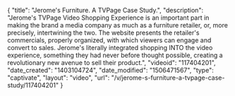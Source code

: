 {
    "title": "Jerome's Furniture. A TVPage Case Study.",
    "description": "Jerome's TVPage Video Shopping Experience is an important part in making the brand a media company as much as a furniture retailer, or, more precisely, intertwining the two. The website presents the retailer's commercials, properly organized, with which viewers can engage and convert to sales. Jerome's literally integrated shopping INTO the video experience, something they had never before thought possible, creating a revolutionary new avenue to sell their product.",
    "videoid": "117404201",
    "date_created": "1403104724",
    "date_modified": "1506471567",
    "type": "captivate",
    "layout": "video",
    "url": "\/v\/jerome-s-furniture-a-tvpage-case-study\/117404201"
}